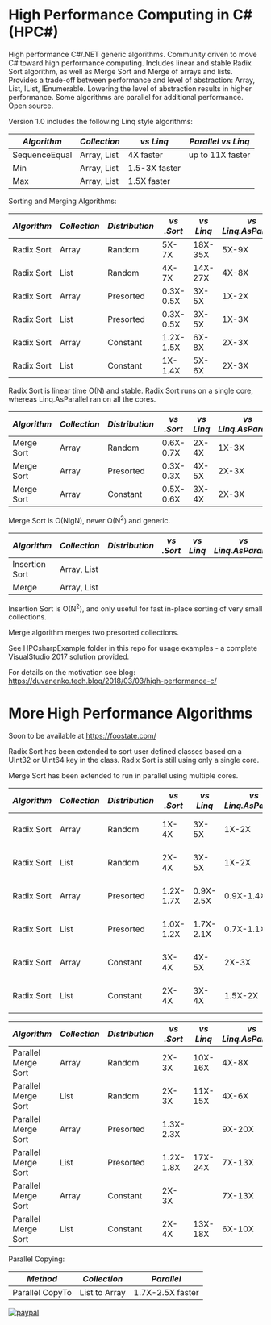 # High Performance Computing in C# (HPC#)

High performance C#/.NET generic algorithms. Community driven to move C# toward high performance computing.
Includes linear and stable Radix Sort algorithm, as well as Merge Sort and Merge of arrays and lists.
Provides a trade-off between performance and level of abstraction: Array, List, IList, IEnumerable.
Lowering the level of abstraction results in higher performance. Some algorithms are parallel for additional performance.
Open source.

Version 1.0 includes the following Linq style algorithms:

*Algorithm*|*Collection*|*vs Linq*|*Parallel vs Linq*
--- | --- | --- | ---
SequenceEqual|Array, List|4X faster|up to 11X faster
Min|Array, List|1.5-3X faster
Max|Array, List|1.5X faster

Sorting and Merging Algorithms:

*Algorithm*|*Collection*|*Distribution*|*vs .Sort*|*vs Linq*|*vs Linq.AsParallel*
--- | --- | --- | --- | --- | ---
Radix Sort|Array|Random|5X-7X|18X-35X|5X-9X
Radix Sort|List|Random|4X-7X|14X-27X|4X-8X
Radix Sort|Array|Presorted|0.3X-0.5X|3X-5X|1X-2X
Radix Sort|List|Presorted|0.3X-0.5X|3X-5X|1X-3X
Radix Sort|Array|Constant|1.2X-1.5X|6X-8X|2X-3X
Radix Sort|List|Constant|1X-1.4X|5X-6X|2X-3X

Radix Sort is linear time O(N) and stable. Radix Sort runs on a single core, whereas Linq.AsParallel ran on all the cores.

*Algorithm*|*Collection*|*Distribution*|*vs .Sort*|*vs Linq*|*vs Linq.AsParallel*
--- | --- | --- | --- | --- | ---
Merge Sort|Array|Random|0.6X-0.7X|2X-4X|1X-3X
Merge Sort|Array|Presorted|0.3X-0.3X|4X-5X|2X-3X|
Merge Sort|Array|Constant|0.5X-0.6X|3X-4X|2X-3X|

Merge Sort is O(NlgN), never O(N<sup>2</sup>) and generic.

*Algorithm*|*Collection*|*Distribution*|*vs .Sort*|*vs Linq*|*vs Linq.AsParallel*
--- | --- | --- | --- | --- | ---
Insertion Sort|Array, List||||
Merge|Array, List||||

Insertion Sort is O(N<sup>2</sup>), and only useful for fast in-place sorting of very small collections.

Merge algorithm merges two presorted collections.

See HPCsharpExample folder in this repo for usage examples - a complete VisualStudio 2017 solution provided.

For details on the motivation see blog:
https://duvanenko.tech.blog/2018/03/03/high-performance-c/

# More High Performance Algorithms
Soon to be available at https://foostate.com/

Radix Sort has been extended to sort user defined classes based on a UInt32 or UInt64 key in the class. Radix Sort is still using only a single core.

Merge Sort has been extended to run in parallel using multiple cores.

*Algorithm*|*Collection*|*Distribution*|*vs .Sort*|*vs Linq*|*vs Linq.AsParallel*|*Description*
--- | --- | --- | --- | --- | --- | ---
Radix Sort|Array|Random|1X-4X|3X-5X|1X-2X|User defined class
Radix Sort|List|Random|2X-4X|3X-5X|1X-2X|User defined class
Radix Sort|Array|Presorted|1.2X-1.7X|0.9X-2.5X|0.9X-1.4X|User defined class
Radix Sort|List|Presorted|1.0X-1.2X|1.7X-2.1X|0.7X-1.1X|User defined class
Radix Sort|Array|Constant|3X-4X|4X-5X|2X-3X|User defined class
Radix Sort|List|Constant|2X-4X|3X-4X|1.5X-2X|User defined class

*Algorithm*|*Collection*|*Distribution*|*vs .Sort*|*vs Linq*|*vs Linq.AsParallel*|*Description*
--- | --- | --- | --- | --- | --- | ---
Parallel Merge Sort|Array|Random|2X-3X|10X-16X|4X-8X|Stable
Parallel Merge Sort|List|Random|2X-3X|11X-15X|4X-6X|Stable
Parallel Merge Sort|Array|Presorted|1.3X-2.3X||9X-20X|Stable
Parallel Merge Sort|List|Presorted|1.2X-1.8X|17X-24X|7X-13X|Stable
Parallel Merge Sort|Array|Constant|2X-3X||7X-13X|Stable
Parallel Merge Sort|List|Constant|2X-4X|13X-18X|6X-10X|Stable

Parallel Copying:

*Method*|*Collection*|*Parallel*
--- | --- | ---
Parallel CopyTo|List to Array|1.7X-2.5X faster



[![paypal](https://www.paypalobjects.com/en_US/i/btn/btn_donateCC_LG.gif)](https://www.paypal.com/cgi-bin/webscr?cmd=_s-xclick&hosted_button_id=LDD8L7UPAC7QL)
